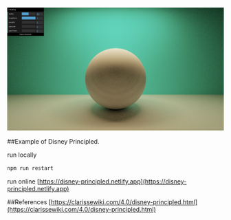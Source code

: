 <p align="center">
  <img src="./screenshot/profile.jpg" alt=''>
</p>

##Example of Disney Principled.  

run locally

```bash
npm run restart
```

run online [https://disney-principled.netlify.app](https://disney-principled.netlify.app)  

##References
[https://clarissewiki.com/4.0/disney-principled.html](https://clarissewiki.com/4.0/disney-principled.html)